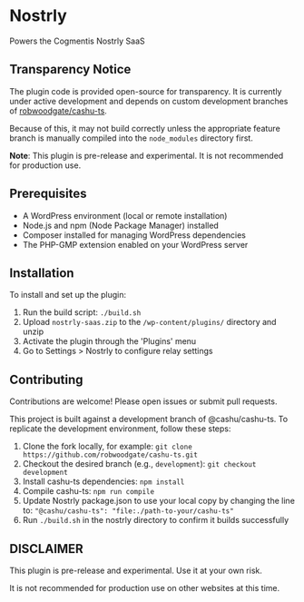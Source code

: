 # Nostrly

Powers the Cogmentis Nostrly SaaS

## Transparency Notice

The plugin code is provided open-source for transparency. It is currently under active development and depends on custom development branches of [robwoodgate/cashu-ts](https://github.com/robwoodgate/cashu-ts).

Because of this, it may not build correctly unless the appropriate feature branch is manually compiled into the `node_modules` directory first.

**Note**: This plugin is pre-release and experimental. It is not recommended for production use.

## Prerequisites

- A WordPress environment (local or remote installation)
- Node.js and npm (Node Package Manager) installed
- Composer installed for managing WordPress dependencies
- The PHP-GMP extension enabled on your WordPress server

## Installation

To install and set up the plugin:

1. Run the build script: `./build.sh`
2. Upload `nostrly-saas.zip` to the `/wp-content/plugins/` directory and unzip
3. Activate the plugin through the 'Plugins' menu
4. Go to Settings > Nostrly to configure relay settings

## Contributing

Contributions are welcome! Please open issues or submit pull requests.

This project is built against a development branch of @cashu/cashu-ts. To replicate the development environment, follow these steps:

1. Clone the fork locally, for example: `git clone https://github.com/robwoodgate/cashu-ts.git`
2. Checkout the desired branch (e.g., `development`): `git checkout development`
3. Install cashu-ts dependencies: `npm install`
4. Compile cashu-ts: `npm run compile`
5. Update Nostrly package.json to use your local copy by changing the line to: `"@cashu/cashu-ts": "file:./path-to-your/cashu-ts"`
6. Run `./build.sh` in the nostrly directory to confirm it builds successfully

## DISCLAIMER

This plugin is pre-release and experimental. Use it at your own risk.

It is not recommended for production use on other websites at this time.
